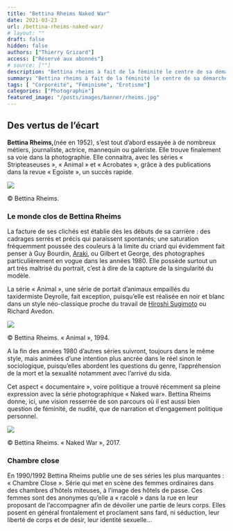 ```yaml
---
title: "Bettina Rheims Naked War"
date: 2021-03-23
url: /bettina-rheims-naked-war/
# layout: ""
draft: false
hidden: false
authors: ["Thierry Grizard"]
access: ["Réservé aux abonnés"]
# source: [""]
description: "Bettina rheims à fait de la féminité le centre de sa démarche en dépit des controverses et ceci dans une démarche transgressive affranchie de tout machisme"
summary: "Bettina rheims à fait de la féminité le centre de sa démarche en dépit des controverses et ceci dans une démarche transgressive affranchie de tout machisme"
tags: [ "Corporéité", "Féminisme", "Erotisme"]
categories: ["Photographie"]
featured_image: "/posts/images/banner/rheims.jpg"
---
```

## Des vertus de l’écart

**Bettina Rheims,**(née en 1952), s’est tout d’abord essayée à de nombreux métiers, journaliste, actrice, mannequin ou galeriste. Elle trouve finalement sa voie dans la photographie. Elle connaitra, avec les séries « Stripteaseuses », « Animal » et « Acrobates », grâce à des publications dans la revue « Egoïste », un succès rapide.

![](/posts/images/rheims/bettina-rheims-photography-sex-erotism-xippas.002-2.jpg)

© Bettina Rheims.

### Le monde clos de Bettina Rheims

La facture de ses clichés est établie dès les débuts de sa carrière : des cadrages serrés et précis qui paraissent spontanés; une saturation fréquemment poussée des couleurs à la limite du criard qui évidemment fait penser à Guy Bourdin, [Araki](/araki/), ou Gilbert et George, des photographes particulièrement en vogue dans les années 1980. Elle possède surtout un art très maîtrisé du portrait, c’est à dire de la capture de la singularité du modèle.

La série « Animal », une série de portait d’animaux empaillés du taxidermiste Deyrolle, fait exception, puisqu’elle est réalisée en noir et blanc dans un style néo-classique proche du travail de [Hiroshi Sugimoto](/sugimoto-le-temps-de-la-photographie/) ou Richard Avedon.

![](/posts/images/rheims/bettina-rheims-photography-sex-erotism-xippas.017-10.jpg)

© Bettina Rheims. « Animal », 1994.

A la fin des années 1980 d’autres séries suivront, toujours dans le même style, mais animées d’une intention plus ancrée dans le réel sinon le sociologique, puisqu’elles abordent les questions du genre, l’appréhension de la mort et la sexualité notamment avec l’arrivé du sida.

Cet aspect « documentaire », voire politique a trouvé récemment sa pleine expression avec la série photographique « Naked war». Bettina Rheims donne, ici, une vision resserrée de son parcours où il est aussi bien question de féminité, de nudité, que de narration et d’engagement politique personnel.

![](/posts/images/rheims/bettina-rheims-photography-sex-erotism-xippas.002.jpg)

© Bettina Rheims. « Naked War », 2017.

### Chambre close

En 1990/1992 Bettina Rheims publie une de ses séries les plus marquantes : « Chambre Close ». Série qui met en scène des femmes ordinaires dans des chambres d’hôtels miteuses, à l’image des hôtels de passe. Ces femmes sont des anonymes qu’elle a « racolé » dans la rue en leur proposant de l’accompagner afin de dévoiler une partie de leurs corps. Elles posent en général frontalement et proclament sans fard, ni séduction, leur liberté de corps et de désir, leur identité sexuelle...